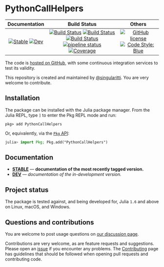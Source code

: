 # PythonCallHelpers

|                                 **Documentation**                                  |                                                                                                 **Build Status**                                                                                                 |                                        **Others**                                         |
| :--------------------------------------------------------------------------------: | :--------------------------------------------------------------------------------------------------------------------------------------------------------------------------------------------------------------: | :---------------------------------------------------------------------------------------: |
| [![Stable][docs-stable-img]][docs-stable-url] [![Dev][docs-dev-img]][docs-dev-url] | [![Build Status][gha-img]][gha-url] [![Build Status][appveyor-img]][appveyor-url] [![Build Status][cirrus-img]][cirrus-url] [![pipeline status][gitlab-img]][gitlab-url] [![Coverage][codecov-img]][codecov-url] | [![GitHub license][license-img]][license-url] [![Code Style: Blue][style-img]][style-url] |

[docs-stable-img]: https://img.shields.io/badge/docs-stable-blue.svg
[docs-stable-url]: https://singularitti.github.io/PythonCallHelpers.jl/stable
[docs-dev-img]: https://img.shields.io/badge/docs-dev-blue.svg
[docs-dev-url]: https://singularitti.github.io/PythonCallHelpers.jl/dev
[gha-img]: https://github.com/singularitti/PythonCallHelpers.jl/workflows/CI/badge.svg
[gha-url]: https://github.com/singularitti/PythonCallHelpers.jl/actions
[appveyor-img]: https://ci.appveyor.com/api/projects/status/github/singularitti/PythonCallHelpers.jl?svg=true
[appveyor-url]: https://ci.appveyor.com/project/singularitti/PythonCallHelpers-jl
[cirrus-img]: https://api.cirrus-ci.com/github/singularitti/PythonCallHelpers.jl.svg
[cirrus-url]: https://cirrus-ci.com/github/singularitti/PythonCallHelpers.jl
[gitlab-img]: https://gitlab.com/singularitti/PythonCallHelpers.jl/badges/main/pipeline.svg
[gitlab-url]: https://gitlab.com/singularitti/PythonCallHelpers.jl/-/pipelines
[codecov-img]: https://codecov.io/gh/singularitti/PythonCallHelpers.jl/branch/main/graph/badge.svg
[codecov-url]: https://codecov.io/gh/singularitti/PythonCallHelpers.jl
[license-img]: https://img.shields.io/github/license/singularitti/PythonCallHelpers.jl
[license-url]: https://github.com/singularitti/PythonCallHelpers.jl/blob/main/LICENSE
[style-img]: https://img.shields.io/badge/code%20style-blue-4495d1.svg
[style-url]: https://github.com/invenia/BlueStyle

The code is [hosted on GitHub](https://github.com/singularitti/PythonCallHelpers.jl),
with some continuous integration services to test its validity.

This repository is created and maintained by [@singularitti](https://github.com/singularitti).
You are very welcome to contribute.

## Installation

The package can be installed with the Julia package manager.
From the Julia REPL, type `]` to enter the Pkg REPL mode and run:

```
pkg> add PythonCallHelpers
```

Or, equivalently, via the [`Pkg` API](https://pkgdocs.julialang.org/v1/getting-started/):

```julia
julia> import Pkg; Pkg.add("PythonCallHelpers")
```

## Documentation

- [**STABLE**][docs-stable-url] — **documentation of the most recently tagged version.**
- [**DEV**][docs-dev-url] — _documentation of the in-development version._

## Project status

The package is tested against, and being developed for, Julia `1.6` and above on Linux,
macOS, and Windows.

## Questions and contributions

You are welcome to post usage questions on [our discussion page][discussions-url].

Contributions are very welcome, as are feature requests and suggestions. Please open an
[issue][issues-url] if you encounter any problems. The [Contributing](@ref) page has
guidelines that should be followed when opening pull requests and contributing code.

[discussions-url]: https://github.com/singularitti/PythonCallHelpers.jl/discussions
[issues-url]: https://github.com/singularitti/PythonCallHelpers.jl/issues
